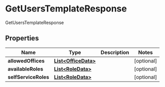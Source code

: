 

# GetUsersTemplateResponse

GetUsersTemplateResponse

## Properties

| Name | Type | Description | Notes |
|------------ | ------------- | ------------- | -------------|
|**allowedOffices** | [**List&lt;OfficeData&gt;**](OfficeData.md) |  |  [optional] |
|**availableRoles** | [**List&lt;RoleData&gt;**](RoleData.md) |  |  [optional] |
|**selfServiceRoles** | [**List&lt;RoleData&gt;**](RoleData.md) |  |  [optional] |



